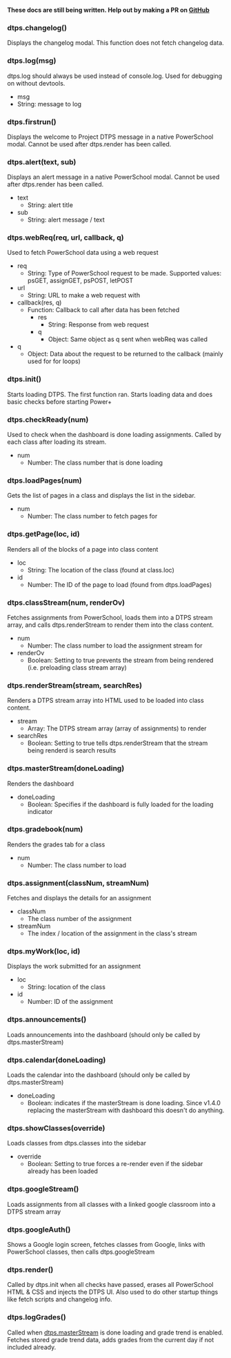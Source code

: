 **These docs are still being written. Help out by making a PR on [GitHub](https://github.com/jottocraft/dtps)**

### dtps.changelog()
Displays the changelog modal. This function does not fetch changelog data.

### dtps.log(msg)
dtps.log should always be used instead of console.log. Used for debugging on without devtools.

* msg
 * String: message to log

### dtps.firstrun()
Displays the welcome to Project DTPS message in a native PowerSchool modal. Cannot be used after dtps.render has been called.

### dtps.alert(text, sub)
Displays an alert message in a native PowerSchool modal. Cannot be used after dtps.render has been called.

* text
	* String: alert title
* sub
	* String: alert message / text

### dtps.webReq(req, url, callback, q)
Used to fetch PowerSchool data using a web request

* req
	* String: Type of PowerSchool request to be made. Supported values: psGET, assignGET, psPOST, letPOST
* url
	* String: URL to make a web request with
* callback(res, q)
	* Function: Callback to call after data has been fetched
		* res
			* String: Response from web request
		* q
			* Object: Same object as q sent when webReq was called
* q
	* Object: Data about the request to be returned to the callback (mainly used for for loops)
 
### dtps.init()
Starts loading DTPS. The first function ran. Starts loading data and does basic checks before starting Power+
 
### dtps.checkReady(num)
Used to check when the dashboard is done loading assignments. Called by each class after loading its stream.

* num
	* Number: The class number that is done loading

### dtps.loadPages(num)
Gets the list of pages in a class and displays the list in the sidebar.

* num
	* Number: The class number to fetch pages for

### dtps.getPage(loc, id)
Renders all of the blocks of a page into class content

* loc
	* String: The location of the class (found at class.loc)
* id
	* Number: The ID of the page to load (found from dtps.loadPages)

### dtps.classStream(num, renderOv)
Fetches assignments from PowerSchool, loads them into a DTPS stream array, and calls dtps.renderStream to render them into the class content.

* num
	* Number: The class number to load the assignment stream for
* renderOv
	* Boolean: Setting to true prevents the stream from being rendered (i.e. preloading class stream array)

### dtps.renderStream(stream, searchRes)
Renders a DTPS stream array into HTML used to be loaded into class content.

* stream
	* Array: The DTPS stream array (array of assignments) to render
* searchRes
	* Boolean: Setting to true tells dtps.renderStream that the stream being renderd is search results

### dtps.masterStream(doneLoading)
Renders the dashboard

* doneLoading
	* Boolean: Specifies if the dashboard is fully loaded for the loading indicator

### dtps.gradebook(num)
Renders the grades tab for a class

* num
	* Number: The class number to load

### dtps.assignment(classNum, streamNum)
Fetches and displays the details for an assignment

* classNum
	* The class number of the assignment
* streamNum
	* The index / location of the assignment in the class's stream

### dtps.myWork(loc, id)
Displays the work submitted for an assignment

* loc
	* String: location of the class
* id
	* Number: ID of the assignment

### dtps.announcements()
Loads announcements into the dashboard (should only be called by dtps.masterStream)

### dtps.calendar(doneLoading)
Loads the calendar into the dashboard (should only be called by dtps.masterStream)

* doneLoading
	* Boolean: indicates if the masterStream is done loading. Since v1.4.0 replacing the masterStream with dashboard this doesn't do anything.
  
### dtps.showClasses(override)
Loads classes from dtps.classes into the sidebar

* override
	* Boolean: Setting to true forces a re-render even if the sidebar already has been loaded

### dtps.googleStream()
Loads assignments from all classes with a linked google classroom into a DTPS stream array

### dtps.googleAuth()
Shows a Google login screen, fetches classes from Google, links with PowerSchool classes, then calls dtps.googleStream

### dtps.render()
Called by dtps.init when all checks have passed, erases all PowerSchool HTML & CSS and injects the DTPS UI. Also used to do other startup things like fetch scripts and changelog info.

### dtps.logGrades()
Called when [dtps.masterStream](https://dtps.readthedocs.io/en/latest/refrence/functions/#dtpsmasterstreamdoneloading) is done loading and grade trend is enabled. Fetches stored grade trend data, adds grades from the current day if not included already.
